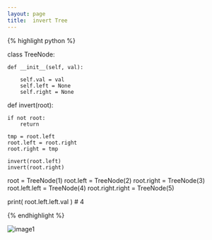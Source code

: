 ```yaml
---
layout: page
title:  invert Tree
---
```





{% highlight python %}

class TreeNode:
 
    def __init__(self, val):
 
        self.val = val
        self.left = None
        self.right = None



def invert(root):

    if not root:
        return

    tmp = root.left
    root.left = root.right
    root.right = tmp

    invert(root.left)
    invert(root.right)


root = TreeNode(1)
root.left = TreeNode(2)
root.right = TreeNode(3)
root.left.left = TreeNode(4)
root.right.right = TreeNode(5)


print( root.left.left.val ) # 4

{% endhighlight %}


![image1]()